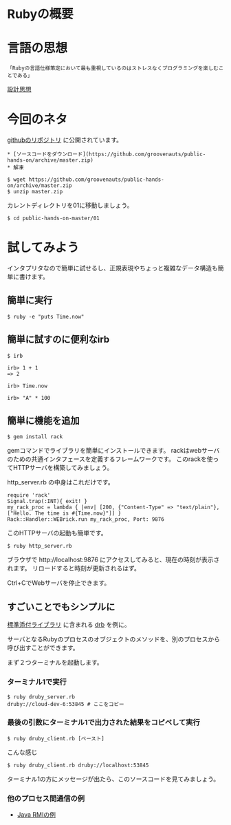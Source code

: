 Rubyの概要
===================

# 言語の思想

    「Rubyの言語仕様策定において最も重視しているのはストレスなくプログラミングを楽しむことである」

[設計思想](http://ja.wikipedia.org/wiki/Ruby#.E8.A8.AD.E8.A8.88.E6.80.9D.E6.83.B3)

# 今回のネタ

[githubのリポジトリ](https://github.com/groovenauts/public-hands-on) に公開されています。

    * [ソースコードをダウンロード](https://github.com/groovenauts/public-hands-on/archive/master.zip)
    * 解凍

    $ wget https://github.com/groovenauts/public-hands-on/archive/master.zip
    $ unzip master.zip

カレントディレクトリを01に移動しましょう。

    $ cd public-hands-on-master/01


# 試してみよう

インタプリタなので簡単に試せるし、正規表現やちょっと複雑なデータ構造も簡単に書けます。


## 簡単に実行

    $ ruby -e "puts Time.now"

## 簡単に試すのに便利なirb

    $ irb
    
    irb> 1 + 1
    => 2
    
    irb> Time.now
    
    irb> "A" * 100


## 簡単に機能を追加

    $ gem install rack

gemコマンドでライブラリを簡単にインストールできます。
rackはwebサーバのための共通インタフェースを定義するフレームワークです。
このrackを使ってHTTPサーバを構築してみましょう。

http_server.rb の中身はこれだけです。

    require 'rack'
    Signal.trap(:INT){ exit! }
    my_rack_proc = lambda { |env| [200, {"Content-Type" => "text/plain"}, ["Hello. The time is #{Time.now}"]] }
    Rack::Handler::WEBrick.run my_rack_proc, Port: 9876

このHTTPサーバの起動も簡単です。

    $ ruby http_server.rb

ブラウザで http://localhost:9876 にアクセスしてみると、現在の時刻が表示されます。
リロードすると時刻が更新されるはず。

Ctrl+CでWebサーバを停止できます。


## すごいことでもシンプルに

[標準添付ライブラリ](http://doc.ruby-lang.org/ja/2.0.0/library/index.html) に含まれる
[drb](http://doc.ruby-lang.org/ja/2.0.0/library/drb.html) を例に。

サーバとなるRubyのプロセスのオブジェクトのメソッドを、別のプロセスから呼び出すことができます。

まず２つターミナルを起動します。

### ターミナル1で実行

    $ ruby druby_server.rb
    druby://cloud-dev-6:53845 # ここをコピー


### 最後の引数にターミナル1で出力された結果をコピペして実行

    $ ruby druby_client.rb [ペースト]

こんな感じ

    $ ruby druby_client.rb druby://localhost:53845
    

ターミナル1の方にメッセージが出たら、このソースコードを見てみましょう。


### 他のプロセス間通信の例

* [Java RMIの例](http://e-class.center.yuge.ac.jp/jdk_docs/ja/technotes/guides/rmi/hello/hello-world.html)

